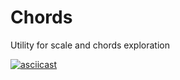 # Chords

Utility for scale and chords exploration

[![asciicast](https://asciinema.org/a/4jne592kwodmnew2e4n90dxkj.png)](https://asciinema.org/a/4jne592kwodmnew2e4n90dxkj)

